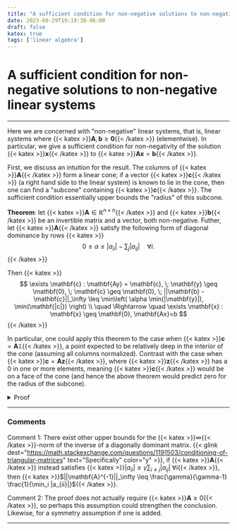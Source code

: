 ```yaml
---
title: "A sufficient condition for non-negative solutions to non-negative linear systems"
date: 2023-09-29T19:19:38-06:00
draft: false
katex: true
tags: ['linear algebra']
---
```


# A sufficient condition for non-negative solutions to non-negative linear systems

---

Here we are concerned with "non-negative" linear systems, that is, linear systems where {{< katex >}}$\mathbf{A}, \mathbf{b} \geq \mathbf{0}${{< /katex >}} (elementwise).
In particular, we give a sufficient condition for non-negativity of the solution {{< katex >}}$\mathbf{x}${{< /katex >}} to {{< katex >}}$\mathbf{Ax} = \mathbf{b}${{< /katex >}}.

First, we discuss an intuition for the result.
The columns of {{< katex >}}$\mathbf{A}${{< /katex >}} form a linear cone; if a vector {{< katex >}}$\mathbf{c}${{< /katex >}} (a right hand side to the linear system) is known to lie in the cone, then one can find a "subcone" containing {{< katex >}}$\mathbf{c}${{< /katex >}}.
The sufficient condition essentially upper bounds the "radius" of this subcone.

<span class="themecolor">**Theorem**</span>: let {{< katex >}}$\mathbf{A} \in \mathbb{R}^{n \times n}${{< /katex >}} and {{< katex >}}$\mathbf{b}${{< /katex >}} be an invertible matrix and a vector, both non-negative.
Futher, let {{< katex >}}$\mathbf{A}${{< /katex >}} satisfy the following form of diagonal dominance by rows
{{< katex >}}
$$
  0 \leq \alpha \leq |a_{ii}| - \sum_{j} |a_{ij}| \quad \forall i .
$$
{{< /katex >}}

Then
{{< katex >}}
$$
\exists \mathbf{c} : \mathbf{Ay} = \mathbf{c}, \;
\mathbf{y} \geq \mathbf{0}, \;
\mathbf{c} \geq \mathbf{0}, \;
||\mathbf{b} - \mathbf{c}||_\infty \leq \min\left( \alpha \min(|\mathbf{y}|), \min(\mathbf{|c|}) \right) \\
\quad \Rightarrow \quad \exists \mathbf{x} : \mathbf{x} \geq \mathbf{0}, \mathbf{Ax}=b
$$
{{< /katex >}}

In particular, one could apply this theorem to the case when {{< katex >}}$\mathbf{c} = \mathbf{A}\mathbb{1}${{< /katex >}}, a point expected to be relatively deep in the interior of the cone (assuming all columns normalized).
Contrast with the case when {{< katex >}}$\mathbf{c} = \mathbf{Az}${{< /katex >}}, where {{< katex >}}$\mathbf{z}${{< /katex >}} has a 0 in one or more elements, meaning {{< katex >}}$\mathbf{c}${{< /katex >}} would be on a face of the cone (and hence the above theorem would predict zero for the radius of the subcone).

<details>
  <summary>Proof</summary>
  We have {{< katex >}}$\mathbf{Ay}=\mathbf{c}${{< /katex >}}, now consider
  {{< katex >}}$\mathbf{A}(\mathbf{y} + \delta\mathbf{y}) = \mathbf{c} + \delta\mathbf{c}${{< /katex >}} and define {{< katex >}}$\mathbf{x} = \mathbf{y} + \delta\mathbf{y}${{< /katex >}} and {{< katex >}}$\mathbf{b} = \mathbf{c} + \delta\mathbf{c}${{< /katex >}}.
  We will show that given the assumptions above {{< katex >}}$\mathbf{x},\mathbf{b} \geq \mathbf{0}${{< /katex >}}.
  
  First, we consider {{< katex >}}$\mathbf{b}${{< /katex >}}.
  Since {{< katex >}}$||\mathbf{b} - \mathbf{c}||_\infty = ||\delta\mathbf{c}||_\infty \leq \min(|\mathbf{c}|)${{< /katex >}} then {{< katex >}}$\mathbf{b} = \mathbf{c} + \delta\mathbf{c} \geq \mathbf{0}${{< /katex >}}.
  
  Now, we consider {{< katex >}}$\mathbf{x}${{< /katex >}}.
  Note that {{< katex >}}$\mathbf{A} \delta\mathbf{y} = \delta\mathbf{c} ${{< /katex >}}, or equivalently {{< katex >}}$\delta\mathbf{y} = \mathbf{A}^{-1} \delta\mathbf{c} ${{< /katex >}}.
  By norm submultiplicativity, 
  {{< katex >}}$||\delta\mathbf{y}||_\infty \leq ||\mathbf{A}^{-1}||_\infty ||\delta\mathbf{c}||_\infty${{< /katex >}}.
  Now since
  {{< katex >}}$||\mathbf{b} - \mathbf{c}||_\infty = ||\delta\mathbf{c}||_\infty \leq \alpha\min(|\mathbf{y}|)${{< /katex >}},
  we have
  {{< katex >}}$||\delta\mathbf{y}||_\infty \leq \alpha ||\mathbf{A}^{-1}||_\infty \min(|\mathbf{y}|)${{< /katex >}}.
  Finally, via {{< glink dest="https://www.sciencedirect.com/science/article/pii/0024379575901123" text="Varah's upper bound" color="y" >}} for the {{< katex >}}$\infty${{< /katex >}}-norm of the inverse of a row diagonal dominant matrix we have {{< katex >}}$\alpha ||\mathbf{A}^{-1}||_\infty \leq 1${{< /katex >}}.
  Therefore, {{< katex >}}$||\delta\mathbf{y}||_\infty \leq \min(|\mathbf{y}|)${{< /katex >}}, so $\mathbf{x} = \mathbf{y} + \delta\mathbf{y} \geq \mathbf{0}$.
</details>

---

### Comments

Comment 1: There exist other upper bounds for the {{< katex >}}$\infty${{< /katex >}}-norm of the inverse of a diagonally dominant matrix.
{{< glink dest="https://math.stackexchange.com/questions/1191503/conditioning-of-triangular-matrices" text="Specifically" color="y" >}}, if {{< katex >}}$\mathbf{A}${{< /katex >}} instead satisfies {{< katex >}}$|a_{ii}| \geq \gamma \sum_{i \neq j} |a_{ij}| \; \forall i${{< /katex >}}, then {{< katex >}}$||\mathbf{A}^{-1}||_\infty \leq \frac{\gamma}{\gamma-1} \frac{1}{\min_i |a_{ii}|}${{< /katex >}}.

Comment 2: The proof does not actually require {{< katex >}}$\mathbf{A} \geq 0${{< /katex >}}, so perhaps this assumption could strengthen the conclusion.
Likewise, for a symmetry assumption if one is added.

---

